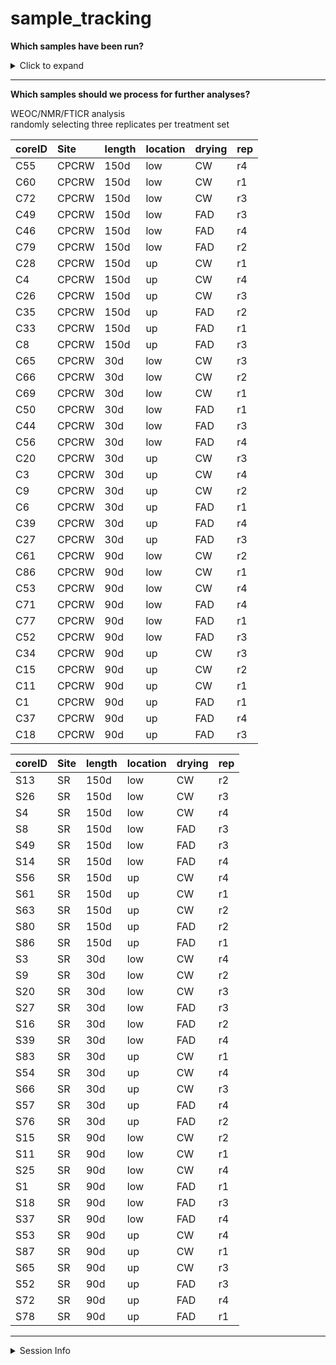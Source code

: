 sample\_tracking
================

**Which samples have been run?**

<details>
<summary>
Click to expand
</summary>

1000-day drought samples have been excluded.  
POM needs to be recalculated

| coreID | Core\_assignment          | tctn\_run | pom\_run |
|:-------|:--------------------------|:----------|:---------|
| C0     | Ambient                   |           |          |
| C1     | CPCRW\_90d\_up\_FAD\_r1   | TRUE      |          |
| C3     | CPCRW\_30d\_up\_CW\_r4    | TRUE      |          |
| C4     | CPCRW\_150d\_up\_CW\_r4   | TRUE      |          |
| C6     | CPCRW\_30d\_up\_FAD\_r1   | TRUE      |          |
| C8     | CPCRW\_150d\_up\_FAD\_r3  | TRUE      |          |
| C9     | CPCRW\_30d\_up\_CW\_r2    | TRUE      |          |
| C11    | CPCRW\_90d\_up\_CW\_r1    | TRUE      |          |
| C13    | CPCRW\_150d\_up\_CW\_r2   | TRUE      |          |
| C14    | CPCRW\_150d\_up\_FAD\_r4  | TRUE      |          |
| C15    | CPCRW\_90d\_up\_CW\_r2    | TRUE      |          |
| C16    | CPCRW\_30d\_up\_FAD\_r2   | TRUE      |          |
| C18    | CPCRW\_90d\_up\_FAD\_r3   | TRUE      |          |
| C20    | CPCRW\_30d\_up\_CW\_r3    | TRUE      |          |
| C25    | CPCRW\_90d\_up\_CW\_r4    | TRUE      |          |
| C26    | CPCRW\_150d\_up\_CW\_r3   | TRUE      |          |
| C27    | CPCRW\_30d\_up\_FAD\_r3   | TRUE      |          |
| C28    | CPCRW\_150d\_up\_CW\_r1   | TRUE      |          |
| C33    | CPCRW\_150d\_up\_FAD\_r1  | TRUE      |          |
| C34    | CPCRW\_90d\_up\_CW\_r3    | TRUE      |          |
| C35    | CPCRW\_150d\_up\_FAD\_r2  | TRUE      |          |
| C37    | CPCRW\_90d\_up\_FAD\_r4   | TRUE      |          |
| C39    | CPCRW\_30d\_up\_FAD\_r4   | TRUE      |          |
| C44    | CPCRW\_30d\_low\_FAD\_r3  | TRUE      |          |
| C46    | CPCRW\_150d\_low\_FAD\_r4 | TRUE      |          |
| C49    | CPCRW\_150d\_low\_FAD\_r3 | TRUE      |          |
| C50    | CPCRW\_30d\_low\_FAD\_r1  | TRUE      |          |
| C52    | CPCRW\_90d\_low\_FAD\_r3  | TRUE      |          |
| C53    | CPCRW\_90d\_low\_CW\_r4   | TRUE      |          |
| C54    | CPCRW\_30d\_low\_CW\_r4   | TRUE      |          |
| C55    | CPCRW\_150d\_low\_CW\_r4  | TRUE      |          |
| C56    | CPCRW\_30d\_low\_FAD\_r4  | TRUE      |          |
| C60    | CPCRW\_150d\_low\_CW\_r1  | TRUE      |          |
| C61    | CPCRW\_90d\_low\_CW\_r2   | TRUE      |          |
| C62    | CPCRW\_150d\_low\_CW\_r2  | TRUE      |          |
| C64    | CPCRW\_90d\_low\_CW\_r3   | TRUE      |          |
| C65    | CPCRW\_30d\_low\_CW\_r3   | TRUE      |          |
| C66    | CPCRW\_30d\_low\_CW\_r2   | TRUE      |          |
| C69    | CPCRW\_30d\_low\_CW\_r1   | TRUE      |          |
| C71    | CPCRW\_90d\_low\_FAD\_r4  | TRUE      |          |
| C72    | CPCRW\_150d\_low\_CW\_r3  | TRUE      |          |
| C75    | CPCRW\_30d\_low\_FAD\_r2  | TRUE      |          |
| C77    | CPCRW\_90d\_low\_FAD\_r1  |           |          |
| C79    | CPCRW\_150d\_low\_FAD\_r2 | TRUE      |          |
| C82    | CPCRW\_30d\_up\_CW\_r1    | TRUE      |          |
| C85    | CPCRW\_150d\_low\_FAD\_r1 | TRUE      |          |
| C86    | CPCRW\_90d\_low\_CW\_r1   | TRUE      |          |
| S1     | SR\_90d\_low\_FAD\_r1     |           |          |
| S3     | SR\_30d\_low\_CW\_r4      | TRUE      |          |
| S4     | SR\_150d\_low\_CW\_r4     |           |          |
| S6     | SR\_30d\_low\_FAD\_r1     | TRUE      |          |
| S8     | SR\_150d\_low\_FAD\_r3    |           |          |
| S9     | SR\_30d\_low\_CW\_r2      | TRUE      |          |
| S11    | SR\_90d\_low\_CW\_r1      | TRUE      | TRUE     |
| S13    | SR\_150d\_low\_CW\_r2     |           |          |
| S14    | SR\_150d\_low\_FAD\_r4    |           |          |
| S15    | SR\_90d\_low\_CW\_r2      | TRUE      | TRUE     |
| S16    | SR\_30d\_low\_FAD\_r2     | TRUE      |          |
| S18    | SR\_90d\_low\_FAD\_r3     | TRUE      | TRUE     |
| S20    | SR\_30d\_low\_CW\_r3      | TRUE      |          |
| S25    | SR\_90d\_low\_CW\_r4      |           |          |
| S26    | SR\_150d\_low\_CW\_r3     |           |          |
| S27    | SR\_30d\_low\_FAD\_r3     |           |          |
| S28    | SR\_150d\_low\_CW\_r1     |           |          |
| S29    | time0                     |           |          |
| S33    | SR\_150d\_low\_FAD\_r1    |           |          |
| S34    | SR\_90d\_low\_CW\_r3      | TRUE      | TRUE     |
| S35    | SR\_150d\_low\_FAD\_r2    |           |          |
| S37    | SR\_90d\_low\_FAD\_r4     | TRUE      | TRUE     |
| S39    | SR\_30d\_low\_FAD\_r4     | TRUE      |          |
| S44    | SR\_30d\_low\_FAD\_r3     | TRUE      |          |
| S46    | SR\_150d\_low\_FAD\_r4    |           |          |
| S49    | SR\_150d\_low\_FAD\_r3    |           |          |
| S50    | SR\_30d\_low\_FAD\_r1     |           |          |
| S52    | SR\_90d\_up\_FAD\_r3      | TRUE      | TRUE     |
| S53    | SR\_90d\_up\_CW\_r4       | TRUE      | TRUE     |
| S54    | SR\_30d\_up\_CW\_r4       | TRUE      |          |
| S56    | SR\_150d\_up\_CW\_r4      |           |          |
| S57    | SR\_30d\_up\_FAD\_r4      | TRUE      |          |
| S61    | SR\_150d\_up\_CW\_r1      |           |          |
| S62    | SR\_90d\_up\_CW\_r2       | TRUE      | TRUE     |
| S63    | SR\_150d\_up\_CW\_r2      |           |          |
| S65    | SR\_90d\_up\_CW\_r3       | TRUE      | TRUE     |
| S66    | SR\_30d\_up\_CW\_r3       | TRUE      |          |
| S67    | SR\_30d\_up\_CW\_r2       | TRUE      | TRUE     |
| S68    | time0                     |           |          |
| S70    | SR\_30d\_up\_CW\_r1       | TRUE      |          |
| S72    | SR\_90d\_up\_FAD\_r4      | TRUE      | TRUE     |
| S73    | SR\_150d\_up\_CW\_r3      |           |          |
| S74    | time0                     |           |          |
| S76    | SR\_30d\_up\_FAD\_r2      | TRUE      |          |
| S78    | SR\_90d\_up\_FAD\_r1      | TRUE      | TRUE     |
| S80    | SR\_150d\_up\_FAD\_r2     |           |          |
| S82    | time0                     |           |          |
| S83    | SR\_30d\_up\_CW\_r1       | TRUE      |          |
| S86    | SR\_150d\_up\_FAD\_r1     |           |          |
| S87    | SR\_90d\_up\_CW\_r1       | TRUE      | TRUE     |

</details>

------------------------------------------------------------------------

**Which samples should we process for further analyses?**

WEOC/NMR/FTICR analysis  
randomly selecting three replicates per treatment set

| coreID | Site  | length | location | drying | rep |
|:-------|:------|:-------|:---------|:-------|:----|
| C55    | CPCRW | 150d   | low      | CW     | r4  |
| C60    | CPCRW | 150d   | low      | CW     | r1  |
| C72    | CPCRW | 150d   | low      | CW     | r3  |
| C49    | CPCRW | 150d   | low      | FAD    | r3  |
| C46    | CPCRW | 150d   | low      | FAD    | r4  |
| C79    | CPCRW | 150d   | low      | FAD    | r2  |
| C28    | CPCRW | 150d   | up       | CW     | r1  |
| C4     | CPCRW | 150d   | up       | CW     | r4  |
| C26    | CPCRW | 150d   | up       | CW     | r3  |
| C35    | CPCRW | 150d   | up       | FAD    | r2  |
| C33    | CPCRW | 150d   | up       | FAD    | r1  |
| C8     | CPCRW | 150d   | up       | FAD    | r3  |
| C65    | CPCRW | 30d    | low      | CW     | r3  |
| C66    | CPCRW | 30d    | low      | CW     | r2  |
| C69    | CPCRW | 30d    | low      | CW     | r1  |
| C50    | CPCRW | 30d    | low      | FAD    | r1  |
| C44    | CPCRW | 30d    | low      | FAD    | r3  |
| C56    | CPCRW | 30d    | low      | FAD    | r4  |
| C20    | CPCRW | 30d    | up       | CW     | r3  |
| C3     | CPCRW | 30d    | up       | CW     | r4  |
| C9     | CPCRW | 30d    | up       | CW     | r2  |
| C6     | CPCRW | 30d    | up       | FAD    | r1  |
| C39    | CPCRW | 30d    | up       | FAD    | r4  |
| C27    | CPCRW | 30d    | up       | FAD    | r3  |
| C61    | CPCRW | 90d    | low      | CW     | r2  |
| C86    | CPCRW | 90d    | low      | CW     | r1  |
| C53    | CPCRW | 90d    | low      | CW     | r4  |
| C71    | CPCRW | 90d    | low      | FAD    | r4  |
| C77    | CPCRW | 90d    | low      | FAD    | r1  |
| C52    | CPCRW | 90d    | low      | FAD    | r3  |
| C34    | CPCRW | 90d    | up       | CW     | r3  |
| C15    | CPCRW | 90d    | up       | CW     | r2  |
| C11    | CPCRW | 90d    | up       | CW     | r1  |
| C1     | CPCRW | 90d    | up       | FAD    | r1  |
| C37    | CPCRW | 90d    | up       | FAD    | r4  |
| C18    | CPCRW | 90d    | up       | FAD    | r3  |

| coreID | Site | length | location | drying | rep |
|:-------|:-----|:-------|:---------|:-------|:----|
| S13    | SR   | 150d   | low      | CW     | r2  |
| S26    | SR   | 150d   | low      | CW     | r3  |
| S4     | SR   | 150d   | low      | CW     | r4  |
| S8     | SR   | 150d   | low      | FAD    | r3  |
| S49    | SR   | 150d   | low      | FAD    | r3  |
| S14    | SR   | 150d   | low      | FAD    | r4  |
| S56    | SR   | 150d   | up       | CW     | r4  |
| S61    | SR   | 150d   | up       | CW     | r1  |
| S63    | SR   | 150d   | up       | CW     | r2  |
| S80    | SR   | 150d   | up       | FAD    | r2  |
| S86    | SR   | 150d   | up       | FAD    | r1  |
| S3     | SR   | 30d    | low      | CW     | r4  |
| S9     | SR   | 30d    | low      | CW     | r2  |
| S20    | SR   | 30d    | low      | CW     | r3  |
| S27    | SR   | 30d    | low      | FAD    | r3  |
| S16    | SR   | 30d    | low      | FAD    | r2  |
| S39    | SR   | 30d    | low      | FAD    | r4  |
| S83    | SR   | 30d    | up       | CW     | r1  |
| S54    | SR   | 30d    | up       | CW     | r4  |
| S66    | SR   | 30d    | up       | CW     | r3  |
| S57    | SR   | 30d    | up       | FAD    | r4  |
| S76    | SR   | 30d    | up       | FAD    | r2  |
| S15    | SR   | 90d    | low      | CW     | r2  |
| S11    | SR   | 90d    | low      | CW     | r1  |
| S25    | SR   | 90d    | low      | CW     | r4  |
| S1     | SR   | 90d    | low      | FAD    | r1  |
| S18    | SR   | 90d    | low      | FAD    | r3  |
| S37    | SR   | 90d    | low      | FAD    | r4  |
| S53    | SR   | 90d    | up       | CW     | r4  |
| S87    | SR   | 90d    | up       | CW     | r1  |
| S65    | SR   | 90d    | up       | CW     | r3  |
| S52    | SR   | 90d    | up       | FAD    | r3  |
| S72    | SR   | 90d    | up       | FAD    | r4  |
| S78    | SR   | 90d    | up       | FAD    | r1  |

------------------------------------------------------------------------

<details>
<summary>
Session Info
</summary>

Last run: 2021-04-20

    #> R version 4.0.2 (2020-06-22)
    #> Platform: x86_64-apple-darwin17.0 (64-bit)
    #> Running under: macOS Catalina 10.15.7
    #> 
    #> Matrix products: default
    #> BLAS:   /Library/Frameworks/R.framework/Versions/4.0/Resources/lib/libRblas.dylib
    #> LAPACK: /Library/Frameworks/R.framework/Versions/4.0/Resources/lib/libRlapack.dylib
    #> 
    #> locale:
    #> [1] en_US.UTF-8/en_US.UTF-8/en_US.UTF-8/C/en_US.UTF-8/en_US.UTF-8
    #> 
    #> attached base packages:
    #> [1] stats     graphics  grDevices utils     datasets  methods   base     
    #> 
    #> other attached packages:
    #>  [1] here_1.0.1      forcats_0.5.1   stringr_1.4.0   dplyr_1.0.4    
    #>  [5] purrr_0.3.4     readr_1.4.0     tidyr_1.1.2     tibble_3.0.6   
    #>  [9] ggplot2_3.3.3   tidyverse_1.3.0
    #> 
    #> loaded via a namespace (and not attached):
    #>  [1] tidyselect_1.1.0  xfun_0.20         haven_2.3.1       colorspace_2.0-0 
    #>  [5] vctrs_0.3.6       generics_0.1.0    htmltools_0.5.1.1 yaml_2.2.1       
    #>  [9] rlang_0.4.10      pillar_1.4.7      glue_1.4.2        withr_2.4.1      
    #> [13] DBI_1.1.1         dbplyr_2.0.0      modelr_0.1.8      readxl_1.3.1     
    #> [17] lifecycle_0.2.0   munsell_0.5.0     gtable_0.3.0      cellranger_1.1.0 
    #> [21] rvest_0.3.6       evaluate_0.14     knitr_1.31        fansi_0.4.2      
    #> [25] highr_0.8         broom_0.7.4       Rcpp_1.0.6        scales_1.1.1     
    #> [29] backports_1.2.1   jsonlite_1.7.2    fs_1.5.0          hms_1.0.0        
    #> [33] digest_0.6.27     stringi_1.5.3     grid_4.0.2        rprojroot_2.0.2  
    #> [37] cli_2.2.0         tools_4.0.2       magrittr_2.0.1    crayon_1.4.0     
    #> [41] pkgconfig_2.0.3   ellipsis_0.3.1    xml2_1.3.2        reprex_1.0.0     
    #> [45] lubridate_1.7.9.2 assertthat_0.2.1  rmarkdown_2.6.6   httr_1.4.2       
    #> [49] rstudioapi_0.13   R6_2.5.0          compiler_4.0.2

</details>
